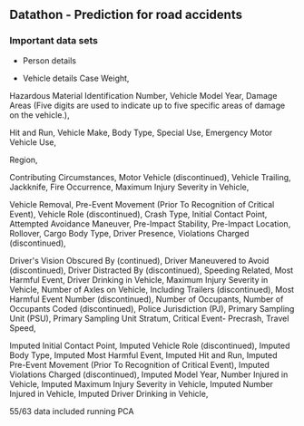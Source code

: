 ## Datathon - Prediction for road accidents ##
### Important data sets ###

- Person details
  
- Vehicle details
Case Weight,

Hazardous Material Identification Number,
Vehicle Model Year,
Damage Areas (Five digits are used to indicate up to five specific
areas of damage on the vehicle.),

Hit and Run,
Vehicle Make,
Body Type,
Special Use,
Emergency Motor Vehicle Use,


Region,


Contributing Circumstances, Motor Vehicle (discontinued),
Vehicle Trailing,
Jackknife,
Fire Occurrence,
Maximum Injury Severity in Vehicle,


Vehicle Removal,
Pre-Event Movement (Prior To Recognition of Critical Event),
Vehicle Role (discontinued),
Crash Type,
Initial Contact Point,
Attempted Avoidance Maneuver,
Pre-Impact Stability,
Pre-Impact Location,
Rollover,
Cargo Body Type,
Driver Presence,
Violations Charged (discontinued),


Driver's Vision Obscured By (continued),
Driver Maneuvered to Avoid (discontinued),
Driver Distracted By (discontinued),
Speeding Related,
Most Harmful Event,
Driver Drinking in Vehicle,
Maximum Injury Severity in Vehicle,
Number of Axles on Vehicle, Including Trailers (discontinued),
Most Harmful Event Number (discontinued),
Number of Occupants,
Number of Occupants Coded (discontinued),
Police Jurisdiction (PJ),
Primary Sampling Unit (PSU),
Primary Sampling Unit Stratum,
Critical Event- Precrash,
Travel Speed,


Imputed Initial Contact Point,
Imputed Vehicle Role (discontinued),
Imputed Body Type,
Imputed Most Harmful Event,
Imputed Hit and Run,
Imputed Pre-Event Movement (Prior To Recognition of Critical Event),
Imputed Violations Charged (discontinued),
Imputed Model Year,
Number Injured in Vehicle,
Imputed Maximum Injury Severity in Vehicle,
Imputed Number Injured in Vehicle,
Imputed Driver Drinking in Vehicle,

55/63 data included running PCA
